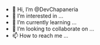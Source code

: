 - 👋 Hi, I’m @DevChapaneria
- 👀 I’m interested in ...
- 🌱 I’m currently learning ...
- 💞️ I’m looking to collaborate on ...
- 📫 How to reach me ...

<!---
DevChapaneria/DevChapaneria is a ✨ special ✨ repository because its `README.md` (this file) appears on your GitHub profile.
You can click the Preview link to take a look at your changes.
--->

